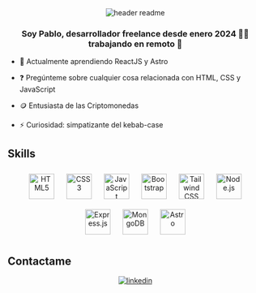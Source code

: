 <div align="center">
<img src="https://drive.google.com/uc?export=view&id=1diR0dVoy6sw4GockZv2rtdBL1Dgf2D_u" alt="header readme"/>
</div>

### <div align="center">Soy Pablo, desarrollador freelance desde enero 2024 👨‍💻 trabajando en remoto 🚀</div>  
  

- 🌱 Actualmente aprendiendo ReactJS y Astro

- ❓ Pregúnteme sobre cualquier cosa relacionada con HTML, CSS y JavaScript

- 🪙 Entusiasta de las Criptomonedas

- ⚡ Curiosidad: simpatizante del kebab-case

## Skills

<div align="center">
 <img style="margin: 10px" src="https://profilinator.rishav.dev/skills-assets/html5-original-wordmark.svg" alt="HTML5" height="50"/>
 <img style="margin: 10px" src="https://profilinator.rishav.dev/skills-assets/css3-original-wordmark.svg" alt="CSS3" height="50"/>
 <img style="margin: 10px" src="https://profilinator.rishav.dev/skills-assets/javascript-original.svg" alt="JavaScript" height="50"/>
 <img style="margin: 10px" src="https://profilinator.rishav.dev/skills-assets/bootstrap-plain.svg" alt="Bootstrap" height="50"/>
 <img style="margin: 10px" src="https://profilinator.rishav.dev/skills-assets/tailwindcss.svg" alt="Tailwind CSS" height="50"/>
 <img style="margin: 10px" src="https://profilinator.rishav.dev/skills-assets/nodejs-original-wordmark.svg" alt="Node.js" height="50"/>
 <img style="margin: 10px" src="https://profilinator.rishav.dev/skills-assets/express-original-wordmark.svg" alt="Express.js" 
 height="50"/>                                                                                                                        
 <img style="margin: 10px" src="https://profilinator.rishav.dev/skills-assets/mongodb-original-wordmark.svg" alt="MongoDB" height="50"/>                                    
 <img style="margin: 10px" src="https://profilinator.rishav.dev/skills-assets/astro.svg" alt="Astro" height="50"/>
</div>

## Contactame
<div align="center">
  <a href="https://www.linkedin.com/in/pablomg19/" target="_blank">
    <img src="https://img.shields.io/badge/linkedin-%231E77B5.svg?&style=for-the-badge&logo=linkedin&logoColor=white" alt="linkedin" />
  </a>  
</div>
